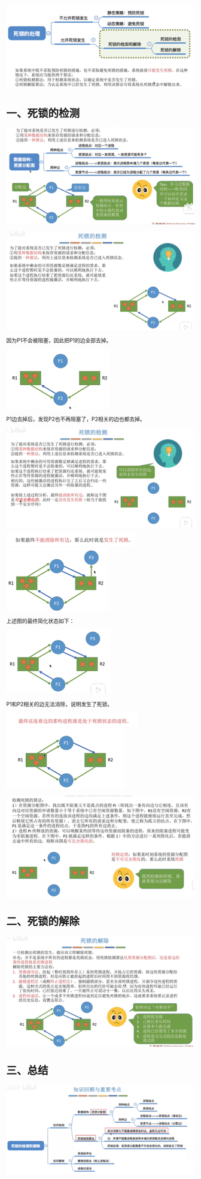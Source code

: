 ![image-20231226215516963](20.死锁处理—检测和解除.assets/image-20231226215516963.png)

# 一、死锁的检测

![image-20231226215546408](20.死锁处理—检测和解除.assets/image-20231226215546408.png)

![image-20231226220156798](20.死锁处理—检测和解除.assets/image-20231226220156798.png)

因为P1不会被阻塞，因此把P1的边全部去掉。

<img src="20.死锁处理—检测和解除.assets/image-20231226220232753.png" alt="image-20231226220232753" style="zoom:50%;" />

P1边去掉后，发现P2也不再阻塞了，P2相关的边也都去掉。

![image-20231226220331351](20.死锁处理—检测和解除.assets/image-20231226220331351.png)

<img src="20.死锁处理—检测和解除.assets/image-20231226220343281.png" alt="image-20231226220343281" style="zoom:50%;" />

<img src="20.死锁处理—检测和解除.assets/image-20231226220355244.png" alt="image-20231226220355244" style="zoom:50%;" />

上述图的最终简化状态如下：

<img src="20.死锁处理—检测和解除.assets/image-20231226220425621.png" alt="image-20231226220425621" style="zoom:50%;" />

P1和P2相关的边无法消除，说明发生了死锁。

<img src="20.死锁处理—检测和解除.assets/image-20231226220515357.png" alt="image-20231226220515357" style="zoom:50%;" />

<img src="20.死锁处理—检测和解除.assets/image-20231226220559865.png" alt="image-20231226220559865" style="zoom:50%;" />

![image-20231226220618325](20.死锁处理—检测和解除.assets/image-20231226220618325.png)

# 二、死锁的解除

![image-20231226220652462](20.死锁处理—检测和解除.assets/image-20231226220652462.png)

# 三、总结

![image-20231226220703476](20.死锁处理—检测和解除.assets/image-20231226220703476.png)